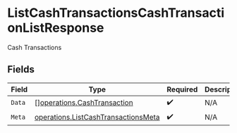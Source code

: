 # ListCashTransactionsCashTransactionListResponse

Cash Transactions


## Fields

| Field                                                                                             | Type                                                                                              | Required                                                                                          | Description                                                                                       |
| ------------------------------------------------------------------------------------------------- | ------------------------------------------------------------------------------------------------- | ------------------------------------------------------------------------------------------------- | ------------------------------------------------------------------------------------------------- |
| `Data`                                                                                            | [][operations.CashTransaction](../../../pkg/models/operations/cashtransaction.md)                 | :heavy_check_mark:                                                                                | N/A                                                                                               |
| `Meta`                                                                                            | [operations.ListCashTransactionsMeta](../../../pkg/models/operations/listcashtransactionsmeta.md) | :heavy_check_mark:                                                                                | N/A                                                                                               |